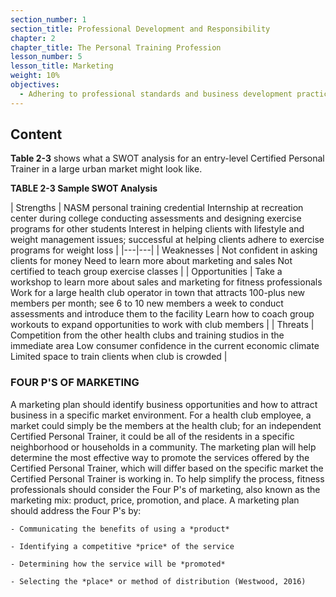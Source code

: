```yaml
---
section_number: 1
section_title: Professional Development and Responsibility
chapter: 2
chapter_title: The Personal Training Profession
lesson_number: 5
lesson_title: Marketing
weight: 10%
objectives:
  - Adhering to professional standards and business development practices.
---
```


## Content
**Table 2-3** shows what a SWOT analysis for an entry-level Certified Personal Trainer in a large urban market might look like.

**TABLE 2-3 Sample SWOT Analysis**

| Strengths | NASM personal training credential
	Internship at recreation center during college conducting assessments and designing exercise programs for other students
	Interest in helping clients with lifestyle and weight management issues; successful at helping clients adhere to exercise programs for weight loss |
|---|---|
| Weaknesses | Not confident in asking clients for money
	Need to learn more about marketing and sales
	Not certified to teach group exercise classes |
| Opportunities | Take a workshop to learn more about sales and marketing for fitness professionals
	Work for a large health club operator in town that attracts 100-plus new members per month; see 6 to 10 new members a week to conduct assessments and introduce them to the facility
	Learn how to coach group workouts to expand opportunities to work with club members |
| Threats | Competition from the other health clubs and training studios in the immediate area
	Low consumer confidence in the current economic climate
	Limited space to train clients when club is crowded |

### FOUR P'S OF MARKETING

A marketing plan should identify business opportunities and how to attract business in a specific market environment. For a health club employee, a market could simply be the members at the health club; for an independent Certified Personal Trainer, it could be all of the residents in a specific neighborhood or households in a community. The marketing plan will help determine the most effective way to promote the services offered by the Certified Personal Trainer, which will differ based on the specific market the Certified Personal Trainer is working in. To help simplify the process, fitness professionals should consider the Four P's of marketing, also known as the marketing mix: product, price, promotion, and place. A marketing plan should address the Four P's by:

	- Communicating the benefits of using a *product*

	- Identifying a competitive *price* of the service

	- Determining how the service will be *promoted*

	- Selecting the *place* or method of distribution (Westwood, 2016)